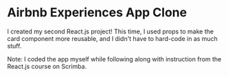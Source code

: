 # Airbnb Experiences App Clone

I created my second React.js project! This time, I used props to make the card component more reusable, and I didn't have to hard-code in as much stuff.

Note: I coded the app myself while following along with instruction from the React.js course on Scrimba.
